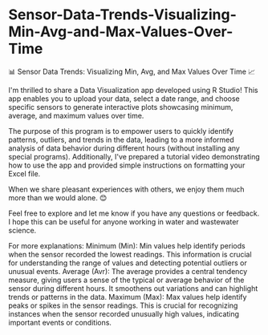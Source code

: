 # Sensor-Data-Trends-Visualizing-Min-Avg-and-Max-Values-Over-Time
📊 Sensor Data Trends: Visualizing Min, Avg, and Max Values Over Time 📈

I'm thrilled to share a Data Visualization app developed using R Studio! This app enables you to upload your data, select a date range, and choose specific sensors to generate interactive plots showcasing minimum, average, and maximum values over time.
 
The purpose of this program is to empower users to quickly identify patterns, outliers, and trends in the data, leading to a more informed analysis of data behavior during different hours (without installing any special programs). Additionally, I've prepared a tutorial video demonstrating how to use the app and provided simple instructions on formatting your Excel file.
 
When we share pleasant experiences with others, we enjoy them much more than we would alone. 😊
 
 
Feel free to explore and let me know if you have any questions or feedback. I hope this can be useful for anyone working in water and wastewater science.
 
For more explanations:
Minimum (Min):
Min values help identify periods when the sensor recorded the lowest readings. This information is crucial for understanding the range of values and detecting potential outliers or unusual events.
Average (Avr):
The average provides a central tendency measure, giving users a sense of the typical or average behavior of the sensor during different hours. It smoothens out variations and can highlight trends or patterns in the data.
Maximum (Max):
Max values help identify peaks or spikes in the sensor readings. This is crucial for recognizing instances when the sensor recorded unusually high values, indicating important events or conditions.

